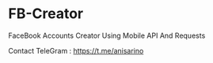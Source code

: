 # FB-Creator

FaceBook Accounts Creator Using Mobile API And Requests

 Contact TeleGram  : https://t.me/anisarino

